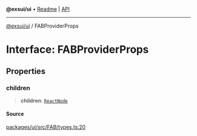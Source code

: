 **@exsui/ui** • [Readme](../README.md) \| [API](../globals.md)

***

[@exsui/ui](../README.md) / FABProviderProps

# Interface: FABProviderProps

## Properties

### children

> **children**: [`ReactNode`](../-internal-/type-aliases/ReactNode.md)

#### Source

[packages/ui/src/FAB/types.ts:20](https://github.com/dirheimerb/exsui/blob/c97dab6/packages/ui/src/FAB/types.ts#L20)
